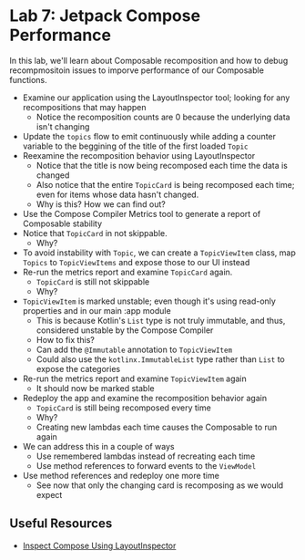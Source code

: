 # Lab 7: Jetpack Compose Performance
In this lab, we'll learn about Composable recomposition and how to debug recompmositoin issues to imporve performance of our Composable functions.

- Examine our application using the LayoutInspector tool; looking for any recompositions that may happen
    - Notice the recomposition counts are 0 because the underlying data isn't changing
- Update the `topics` flow to emit continuously while adding a counter variable to the beggining of the title of the first loaded `Topic`
- Reexamine the recomposition behavior using LayoutInspector
    - Notice that the title is now being recomposed each time the data is changed
    - Also notice that the entire `TopicCard` is being recomposed each time; even for items whose data hasn't changed.
    - Why is this?  How we can find out?
- Use the Compose Compiler Metrics tool to generate a report of Composable stability
- Notice that `TopicCard` in not skippable.
    - Why?
- To avoid instability with `Topic`, we can create a `TopicViewItem` class, map `Topics` to `TopicViewItems` and expose those to our UI instead
- Re-run the metrics report and examine `TopicCard` again.
    - `TopicCard` is still not skippable
    - Why?
- `TopicViewItem` is marked unstable; even though it's using read-only properties and in our main :app module
    - This is because Kotlin's `List` type is not truly immutable, and thus, considered unstable by the Compose Compiler
    - How to fix this?
    - Can add the `@Immutable` annotation to `TopicViewItem`
    - Could also use the `kotlinx.ImmutableList` type rather than `List` to expose the categories
- Re-run the metrics report and examine `TopicViewItem` again
    - It should now be marked stable
- Redeploy the app and examine the recomposition behavior again
    - `TopicCard` is still being recomposed every time
    - Why?
    - Creating new lambdas each time causes the Composable to run again
- We can address this in a couple of ways
    - Use remembered lambdas instead of recreating each time
    - Use method references to forward events to the `ViewModel`
- Use method references and redeploy one more time
    - See now that only the changing card is recomposing as we would expect


## Useful Resources
- [Inspect Compose Using LayoutInspector](https://developer.android.com/studio/debug/layout-inspector#inspect-compose-semantics)